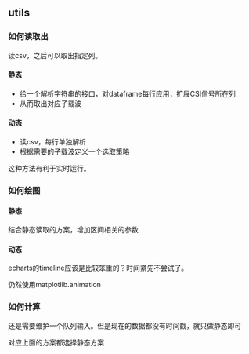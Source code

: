 ## utils
### 如何读取出
读csv，之后可以取出指定列。

#### 静态
- 给一个解析字符串的接口，对dataframe每行应用，扩展CSI信号所在列
- 从而取出对应子载波

#### 动态
- 读csv，每行单独解析
- 根据需要的子载波定义一个选取策略

这种方法有利于实时运行。

### 如何绘图

#### 静态

结合静态读取的方案，增加区间相关的参数

#### 动态
echarts的timeline应该是比较笨重的？时间紧先不尝试了。

仍然使用matplotlib.animation


### 如何计算

还是需要维护一个队列输入。但是现在的数据都没有时间戳，就只做静态即可

对应上面的方案都选择静态方案

